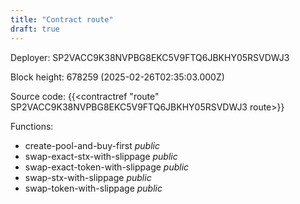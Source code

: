 ```yaml
---
title: "Contract route"
draft: true
---
```

Deployer: SP2VACC9K38NVPBG8EKC5V9FTQ6JBKHY05RSVDWJ3


 



Block height: 678259 (2025-02-26T02:35:03.000Z)

Source code: {{<contractref "route" SP2VACC9K38NVPBG8EKC5V9FTQ6JBKHY05RSVDWJ3 route>}}

Functions:

* create-pool-and-buy-first _public_
* swap-exact-stx-with-slippage _public_
* swap-exact-token-with-slippage _public_
* swap-stx-with-slippage _public_
* swap-token-with-slippage _public_
